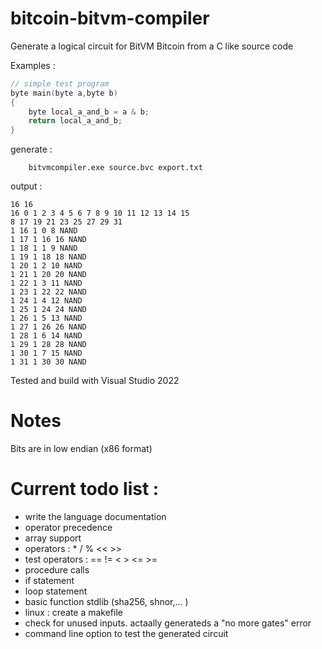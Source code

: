 # bitcoin-bitvm-compiler 

Generate a logical circuit for BitVM Bitcoin from a C like source code


Examples :
```c
// simple test program
byte main(byte a,byte b) 
{
	byte local_a_and_b = a & b;
	return local_a_and_b; 
}
```

generate :
```
    bitvmcompiler.exe source.bvc export.txt
```

output : 
```
16 16
16 0 1 2 3 4 5 6 7 8 9 10 11 12 13 14 15
8 17 19 21 23 25 27 29 31
1 16 1 0 8 NAND
1 17 1 16 16 NAND
1 18 1 1 9 NAND
1 19 1 18 18 NAND
1 20 1 2 10 NAND
1 21 1 20 20 NAND
1 22 1 3 11 NAND
1 23 1 22 22 NAND
1 24 1 4 12 NAND
1 25 1 24 24 NAND
1 26 1 5 13 NAND
1 27 1 26 26 NAND
1 28 1 6 14 NAND
1 29 1 28 28 NAND
1 30 1 7 15 NAND
1 31 1 30 30 NAND

```

Tested and build with Visual Studio 2022

# Notes

Bits are in low endian (x86 format)

# Current todo list :

- write the language documentation
- operator precedence
- array support
- operators : \* / % << >> 
- test operators : == != < > <= >=
- procedure calls
- if statement
- loop statement
- basic function stdlib (sha256, shnor,... )
- linux : create a makefile
- check for unused inputs. actaally generateds a "no more gates" error
- command line option to test the generated circuit

